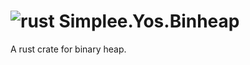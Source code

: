 # ![rust](https://img.shields.io/badge/Rust-000000?style=for-the-badge&logo=rust&logoColor=white) Simplee.Yos.Binheap
A rust crate for binary heap.
